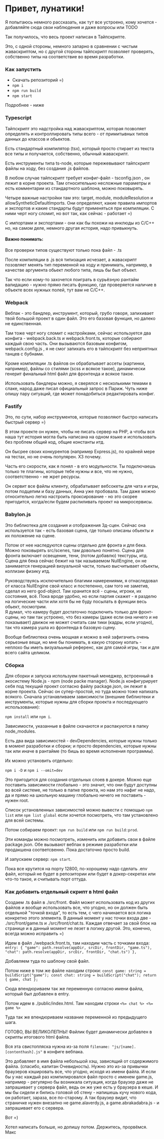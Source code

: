 # Привет, лунатики!

Я попытаюсь немного рассказать, как тут все устроено, кому хочется - добавляйте сюда свои наблюдения и даже вопросы или TODO 

Так получилось, что весь проект написан в Тайпскрипте.

Это, с одной стороны, немного запарно в сравнении с чистым жаваскриптом,
но с другой стороны тайпскрипт позволяет проверять, собственно типы на соответствие во время разработки.

### Как запустить

* Скачать репозиторий =)
* `npm i`
* `npm run build`
* `npm start`

Подробнее - ниже

### Typescript

Тайпскрипт это надстройка над жаваскриптом, которая позволяет определять и контроллировать типы всего - от примитывных типов данных до классов и обьектов.

Есть стандартный компилятор (tsx), который просто стирает из текста все типы и получается, собственно, обычный жаваскрипт.

Есть инструменты типа ts-node, которые пережевывают тайпскрипт файлы на ходу, без создания .js файлов.

В любом случае тайпскрипт требует конфиг-файл - tsconfig.json , он лежит в корне проекта.
Там относителььно несложные параметры и есть комментарии из стандартного шаблона, можно поковырять.

Четыре важные настройки там это: target, module, moduleResolution и allowSyntheticDefaultImports.
Они определяют, какие правила импортов и экспортов и какие стандарты будут применяться при компиляции.
С ними черт ногу сломит, но вот так, как сейчас - работает =)

С импортами и экспортами - они как бы похожи на инклюды из С/С++ но, на самом деле, немного другая история, надо привыкнуть.

#### Важно понимать:
Все проверки типов существуют только пока файл - .ts

После компиляции в .js вся типизация исчезает, а жаваскрипт позовляет менять тип переменной на ходу и принимать, например, в качестве аргумента обьект любого типа,
лишь бы был объект.

Так что если кому-то захочется поиграть в сурьёзную рантайм валидацию - нужно прямо писать функцию, где проверяется наличие в объекте всех нужных полей, тут вам не С/С++.

### Webpack

Вебпак - это бандлер, инструмент, который, грубо говоря, запихивает твой большой проект в один файл. Это его базовая функция, но далеко не единственная.

Там тоже черт ногу сломит с настройками, сейчас используется два конфига - webpack.back.ts и webpack.front.ts, которые собирают каждый свою часть.
Они вызываются базовым конфигом, webpack.config.js , я не смог запихать его в тайпскрипт без неприятных танцев с бубнами.

Кроме компиляции .ts файлов он обрабатывает ассеты (картинки, например),
файлы со стилями (scss и всякое такое), динамически генерит финальный html файл для фронтенда и всякое такое.

Использовать бандлеры можно, я сверялся с несколькими темами в слаке, народ даже писал официальный запрос в Париж.
Чуть ниже опишу пару ситуаций, где может понадобиться редактировать конфиг.

### Fastify

Это, по сути, набор инструментов, которые позволяют быстро написать быстрый сервер =)

В этом проекте он нужен, чтобы не писать сервер на РНР, а чтобы вся наша тут история могла быть написана на одном языке и использовать без проблем общий код, общие константы итд.

Он бысрее своих конкурентов (например Express.js), по крайней мере на тестах, но не очень популярен. ХЗ почему.

Часть его скорости, как я понял - в его модульности. Ты подключаешь только те плагины, которые тебе нужны и все, что не нужно, соответственно - не жрет ресурсы.

Он сервит все файлы клиенту, обрабатывает вебсокеты для чата и игры, потом подцепим и базу данных, Анна уже пробовала.
Там даже можно относительно легко настроить проксирование - но это скорее пригодится, когда/если будем распиливать проект на микросервисы.

### Babylon.js

Это библиотека для создания и отображения 3д-сцен. Сейчас она используется так - есть базовая сцена, где только описаны обьекты и их положение на сцене.

Потом от нее наследуются сцены отдельно для фронта и для бека. Можно поковырять src/scenes, там довольно понятно.
Сцена для фронта включает освещение, тени, (потом добавлю) текстуры, итд.
Сцена для бека сейчас бежит на так называемом NullEngine, он не занимается генерацией визуальной части, только высчитывает обьекты, коллизии физику итд.

Руководствуясь исключительно благими намерениями, я отнаследовал от класса NullEngine свой класс и постепенно, сам того не заметив, сделал из него god-object.
Там хранится всё - сцены, игроки, их состояния, всё.
Пока вроде удобно, но если партия скажет - я разделю на логические части или хотя бы не буду посылать в функции весь обьект, посмотрим.                                                                                       
Я думал, что камеру будет достаточно подключить только для фронт-сцены, но там так устроено, что без камеры (даже если она ничего и не показывает) движок не может считать сам тики (кадры, если угодно), так что камера ушла из фронтенда в базовую сцену.

Вообще библиотека очень мощная и можно в ней зафигачить очень серьезные вещи, но мне бы понимать, в какую сторону копать - неплохо бы иметь визуалььный референс, как для самой игры, так и для всего сайта целиком.

### Сборка

Для сборки и запуска используем пакетный менеджер, встроенный в экосистему Node.js - npm (node packe manager).
Node.js конфигурирует себя под текущий проект согласно файлу package.json, он лежит в корне проекта. Сейчас он супер-простой, но туда можно тоже напихать всякого.
Сначала устанавливаем зависимости (внешние библиотеки и инструменты, которые нужны для сборки проекта и последующего использования):

`npm install`
или
`npm i`.

Зависимости, указанные в файле скачаются и распакуются в папку node_modules.

Есть два вида зависимостей - devDependencies, которые нужны только в момент разработки и сборки;
и просто dependencies, которые нужны так или иначе в рантайме (то бишь во время исполнения программы).

Их можно установить отдельно:

`npm i -D` и `npm i --omit=dev`

Это пригодится для создания отдельных слоев в докере.
Можно еще поставить зависимости глобально - это значит, что они будут доступны во всей системе, не только в папке проекта, но нам это нафиг не надо, да и прямо на школьную машину глобально ничего не поставить -  нужен root.

Список установленных зависимостей можно вывести с помощью
`npm list`
или
`npm list global` если хочется посмотреть, что там установлено для всей системы.

Потом собираем проект:
`npm run build`
или
`npm run build:prod`.

Эти команды можно посмотреть, изменить или добавить свои в файле package.json. Обе вызывают вебпак в режиме разработки или продакшена соответсвенно.
Пока достаточно просто build.

И запускаем сервер:
`npm start`.

Пока все крутится на порту 12800, по-хорошему надо сделать .env файл, который не будет в репозитории или будет в докер-секретах или что-то такое, и считывать порт оттуда.

### Как добавить отдельный скрипт в html файл

Создаем .ts файл в ./src/front. Файл может использовать код из других файлов и вообще использовать все, что угодно, но он должен быть отдельной "точкой входа", то есть тем, с чего начинается вся логика конкретно этого элемента. В данный момент у нас точки входа две - ./src/front/game.ts и ./src/front/chat.ts. Каждая отвечает за свой блок на странице и в данный момент не лезет в логику другой. Это, конечно, всегда можно исправить =)

Идем в файл ./webpack.front.ts, там находим часть с точками входа:
`entry: {
			"game": path.resolve(appDir, srcDir, frontDir, "game.ts"),
			"chat": path.resolve(appDir, srcDir, frontDir, "chat.ts")
},`

Добавляем туда по шаблону свой файл.

Потом ниже в том же файле находим строки:
`const game: string = buildScript("game");
 const chat: string = buildScript("chat");
 return { game, chat };`

Сюда впендюриваем так же переменную согласно имени файла, который был добавлен в entry.

Потом идем в ./public/index.html. Там находим строки
`<%= chat %>
 <%= game %>`

Туда так же впендюриваем название переменной из предыдущего шага.

ГОТОВО, ВЫ ВЕЛИКОЛЕПНЫ! Файлик будет динамически добавлен в скрипты итогового html файла.

Вся эта свистопляска нужна из-за поля
`filename: "js/[name].[contenthash].js"`
в конфиге вебпака.

Это добавляет в имя файла небольшой хэш, зависящий от содержимого файла. (спасибо, капитан Очевидность).
Нужно это из-за привычки браузеров кэшировать все, что угодно, исходя из имени файла. И если бы у нас каждый раз компилировался файл просто с именем game.js, например - регулярно бы возникала ситуация, когда браузер даже не запрашивает у сервера файл, ведь он же уже есть у браузера в кеше. И мы бы сидели и бились головой об стену - напишешь кучу нового кода, он работает, зараза, все по-старому. А так браузер видит, что страничке нужен внезапно не game.alaverdy.js, а game.abrakadabra.js - и запрашивает его с сервера.


Вот  =)


Хотел написать больше, но допишу потом.
Держитесь, прорвёмся.
Макс

